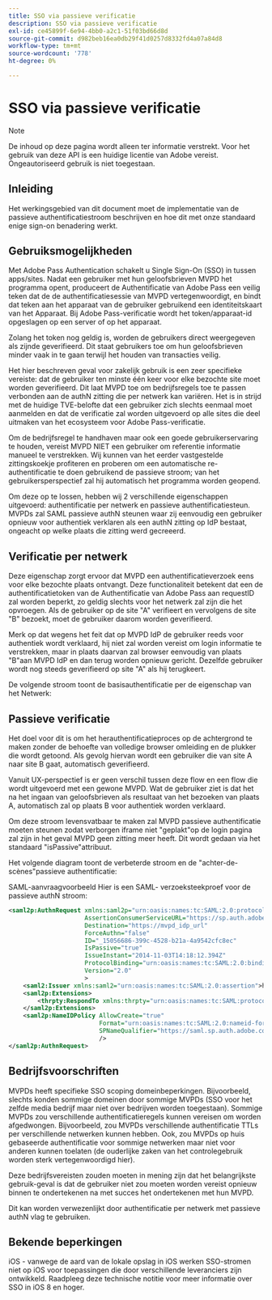 ```yaml
---
title: SSO via passieve verificatie
description: SSO via passieve verificatie
exl-id: ce45899f-6e94-4bb0-a2c1-51f03bd66d8d
source-git-commit: d982beb16ea0db29f41d0257d8332fd4a07a84d8
workflow-type: tm+mt
source-wordcount: '778'
ht-degree: 0%

---
```


# SSO via passieve verificatie

>[!NOTE]
>
>De inhoud op deze pagina wordt alleen ter informatie verstrekt. Voor het gebruik van deze API is een huidige licentie van Adobe vereist. Ongeautoriseerd gebruik is niet toegestaan.


## Inleiding

Het werkingsgebied van dit document moet de implementatie van de passieve authentificatiestroom beschrijven en hoe dit met onze standaard enige sign-on benadering werkt.

## Gebruiksmogelijkheden

Met Adobe Pass Authentication schakelt u Single Sign-On (SSO) in tussen apps/sites. Nadat een gebruiker met hun geloofsbrieven MVPD het programma opent, produceert de Authentificatie van Adobe Pass een veilig teken dat de de authentificatiesessie van MVPD vertegenwoordigt, en bindt dat teken aan het apparaat van de gebruiker gebruikend een identiteitskaart van het Apparaat. Bij Adobe Pass-verificatie wordt het token/apparaat-id opgeslagen op een server of op het apparaat.

Zolang het token nog geldig is, worden de gebruikers direct weergegeven als zijnde geverifieerd. Dit staat gebruikers toe om hun geloofsbrieven minder vaak in te gaan terwijl het houden van transacties veilig.



Het hier beschreven geval voor zakelijk gebruik is een zeer specifieke vereiste: dat de gebruiker ten minste één keer voor elke bezochte site moet worden geverifieerd. Dit laat MVPD toe om bedrijfsregels toe te passen verbonden aan de authN zitting die per netwerk kan variëren. Het is in strijd met de huidige TVE-belofte dat een gebruiker zich slechts eenmaal moet aanmelden en dat de verificatie zal worden uitgevoerd op alle sites die deel uitmaken van het ecosysteem voor Adobe Pass-verificatie.



Om de bedrijfsregel te handhaven maar ook een goede gebruikerservaring te houden, vereist MVPD NIET een gebruiker om referentie informatie manueel te verstrekken. Wij kunnen van het eerder vastgestelde zittingskoekje profiteren en proberen om een automatische re-authentificatie te doen gebruikend de passieve stroom; van het gebruikersperspectief zal hij automatisch het programma worden geopend.



Om deze op te lossen, hebben wij 2 verschillende eigenschappen uitgevoerd: authentificatie per netwerk en passieve authentificatiesteun. MVPDs zal SAML passieve authN steunen waar zij eenvoudig een gebruiker opnieuw voor authentiek verklaren als een authN zitting op IdP bestaat, ongeacht op welke plaats die zitting werd gecreeerd.



## Verificatie per netwerk

Deze eigenschap zorgt ervoor dat MVPD een authentificatieverzoek eens voor elke bezochte plaats ontvangt. Deze functionaliteit betekent dat een de authentificatietoken van de Authentificatie van Adobe Pass aan requestID zal worden beperkt, zo geldig slechts voor het netwerk zal zijn die het opvroegen. Als de gebruiker op de site &quot;A&quot; verifieert en vervolgens de site &quot;B&quot; bezoekt, moet de gebruiker daarom worden geverifieerd.



Merk op dat wegens het feit dat op MVPD IdP de gebruiker reeds voor authentiek wordt verklaard, hij niet zal worden vereist om login informatie te verstrekken, maar in plaats daarvan zal browser eenvoudig van plaats &quot;B&quot;aan MVPD IdP en dan terug worden opnieuw gericht. Dezelfde gebruiker wordt nog steeds geverifieerd op site &quot;A&quot; als hij terugkeert.



De volgende stroom toont de basisauthentificatie per de eigenschap van het Netwerk:





## Passieve verificatie

Het doel voor dit is om het herauthentificatieproces op de achtergrond te maken zonder de behoefte van volledige browser omleiding en de plukker die wordt getoond. Als gevolg hiervan wordt een gebruiker die van site A naar site B gaat, automatisch geverifieerd.



Vanuit UX-perspectief is er geen verschil tussen deze flow en een flow die wordt uitgevoerd met een gewone MVPD. Wat de gebruiker ziet is dat het na het ingaan van geloofsbrieven als resultaat van het bezoeken van plaats A, automatisch zal op plaats B voor authentiek worden verklaard.



Om deze stroom levensvatbaar te maken zal MVPD passieve authentificatie moeten steunen zodat verborgen iframe niet &quot;geplakt&quot;op de login pagina zal zijn in het geval MVPD geen zitting meer heeft. Dit wordt gedaan via het standaard &quot;isPassive&quot;attribuut.



Het volgende diagram toont de verbeterde stroom en de &quot;achter-de-scènes&quot;passieve authentificatie:





SAML-aanvraagvoorbeeld
Hier is een SAML- verzoeksteekproef voor de passieve authN stroom:


```xml
<saml2p:AuthnRequest xmlns:saml2p="urn:oasis:names:tc:SAML:2.0:protocol"
                     AssertionConsumerServiceURL="https://sp.auth.adobe.com/sp/saml/SAMLAssertionConsumer"
                     Destination="https://mvpd_idp_url"
                     ForceAuthn="false"
                     ID="_15056686-399c-4528-b21a-4a9542cfc8ec"
                     IsPassive="true"
                     IssueInstant="2014-11-03T14:18:12.394Z"
                     ProtocolBinding="urn:oasis:names:tc:SAML:2.0:bindings:HTTP-POST"
                     Version="2.0"
                     >
    <saml2:Issuer xmlns:saml2="urn:oasis:names:tc:SAML:2.0:assertion">https://saml.sp.auth.adobe.com </saml2:Issuer>
    <saml2p:Extensions>
        <thrpty:RespondTo xmlns:thrpty="urn:oasis:names:tc:SAML:protocol:ext:third-party">https://saml.sp.auth.adobe.com</thrpty:RespondTo>
    </saml2p:Extensions>
    <saml2p:NameIDPolicy AllowCreate="true"
                         Format="urn:oasis:names:tc:SAML:2.0:nameid-format:transient"
                         SPNameQualifier="https://saml.sp.auth.adobe.com"
                         />
</saml2p:AuthnRequest>
```

## Bedrijfsvoorschriften

MVPDs heeft specifieke SSO scoping domeinbeperkingen. Bijvoorbeeld, slechts konden sommige domeinen door sommige MVPDs (SSO voor het zelfde media bedrijf maar niet over bedrijven worden toegestaan).
Sommige MVPDs zou verschillende authentificatieregels kunnen vereisen om worden afgedwongen. Bijvoorbeeld, zou MVPDs verschillende authentificatie TTLs per verschillende netwerken kunnen hebben. Ook, zou MVPDs op huis gebaseerde authentificatie voor sommige netwerken maar niet voor anderen kunnen toelaten (de ouderlijke zaken van het controlegebruik worden sterk vertegenwoordigd hier).


Deze bedrijfsvereisten zouden moeten in mening zijn dat het belangrijkste gebruik-geval is dat de gebruiker niet zou moeten worden vereist opnieuw binnen te ondertekenen na met succes het ondertekenen met hun MVPD.

Dit kan worden verwezenlijkt door authentificatie per netwerk met passieve authN vlag te gebruiken.



## Bekende beperkingen

iOS - vanwege de aard van de lokale opslag in iOS werken SSO-stromen niet op iOS voor toepassingen die door verschillende leveranciers zijn ontwikkeld. Raadpleeg deze technische notitie voor meer informatie over SSO in iOS 8 en hoger.


<!--
>[!RELATEDINFORMATION]
>* Single Sign-On on iOS
>* SSO on iOS when using the Adobe Pass Authentication Access Enabler
-->
